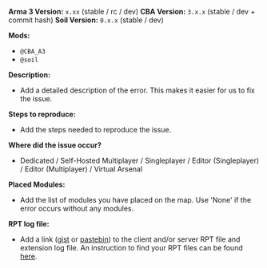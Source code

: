 **Arma 3 Version:** `x.xx` (stable / rc / dev)
**CBA Version:** `3.x.x` (stable / dev + commit hash)
**Soil Version:** `0.x.x` (stable / dev)

**Mods:**
- `@CBA_A3`
- `@soil`

**Description:**
- Add a detailed description of the error. This makes it easier for us to fix the issue.

**Steps to reproduce:**
- Add the steps needed to reproduce the issue.

**Where did the issue occur?**
- Dedicated / Self-Hosted Multiplayer / Singleplayer / Editor (Singleplayer) / Editor (Multiplayer) / Virtual Arsenal

**Placed Modules:**
- Add the list of modules you have placed on the map. Use 'None' if the error occurs without any modules.

**RPT log file:**
- Add a link ([gist](https://gist.github.com) or [pastebin](http://pastebin.com)) to the client and/or server RPT file and extension log file. An instruction to find your RPT files can be found [here](https://community.bistudio.com/wiki/Crash_Files#Arma_3).

